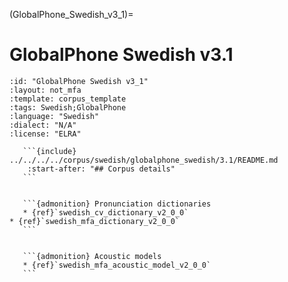 
(GlobalPhone_Swedish_v3_1)=
# GlobalPhone Swedish v3.1

``````{corpus} GlobalPhone Swedish v3.1
:id: "GlobalPhone Swedish v3_1"
:layout: not_mfa
:template: corpus_template
:tags: Swedish;GlobalPhone
:language: "Swedish"
:dialect: "N/A"
:license: "ELRA"

   ```{include} ../../../../corpus/swedish/globalphone_swedish/3.1/README.md
    :start-after: "## Corpus details"
   ```


   ```{admonition} Pronunciation dictionaries
   * {ref}`swedish_cv_dictionary_v2_0_0`
* {ref}`swedish_mfa_dictionary_v2_0_0`
   ```


   ```{admonition} Acoustic models
   * {ref}`swedish_mfa_acoustic_model_v2_0_0`
   ```
``````
